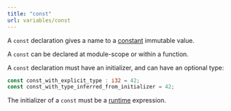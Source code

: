 ```yaml
---
title: "const"
url: variables/const
---
```


A `const` declaration gives a name to a [constant](/expressions/evaluation-stage/constant) immutable value.

A `const` can be declared at module-scope or within a function.

A `const` declaration must have an initializer, and can have an optional type:

```rust
const const_with_explicit_type : i32 = 42;
const const_with_type_inferred_from_initializer = 42;
```

The initializer of a `const` must be a [runtime](/expressions/evaluation-stage/runtime) expression.
